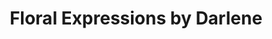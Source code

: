 ---
title: "Floral Expressions by Darlene"
url: /erie/floral-expressions-by-darlene/
shop: Blumen
---